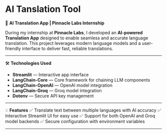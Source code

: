 # AI Tanslation Tool

🚀 **AI Translation App | Pinnacle Labs Internship**

During my internship at **Pinnacle Labs**, I developed an **AI-powered Translation App** designed to enable seamless and accurate language translation. This project leverages modern language models and a user-friendly interface to deliver fast, reliable translations.

---

🛠 **Technologies Used**

* **Streamlit** — Interactive app interface
* **LangChain-Core** — Core framework for chaining LLM components
* **LangChain-OpenAI** — OpenAI model integration
* **LangChain-Groq** — Groq model integration
* **Dotenv** — Secure API key management

---

💡 **Features**
✅ Translate text between multiple languages with AI accuracy
✅ Interactive Streamlit UI for easy use
✅ Support for both OpenAI and Groq model backends
✅ Secure configuration with environment variables

---
